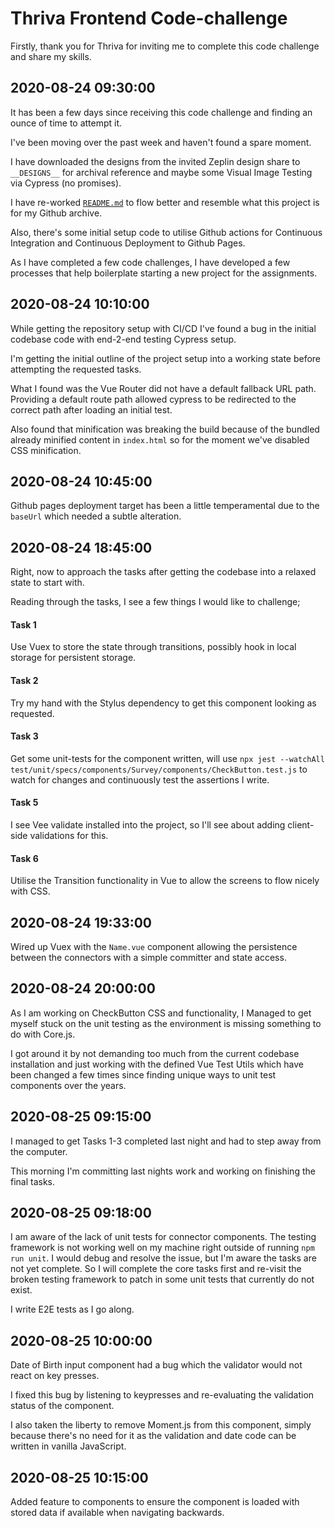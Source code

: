 # Thriva Frontend Code-challenge

Firstly, thank you for Thriva for inviting me to complete this code challenge and share my skills.

## 2020-08-24 09:30:00

It has been a few days since receiving this code challenge and finding an ounce of time to attempt it.

I've been moving over the past week and haven't found a spare moment.

I have downloaded the designs from the invited Zeplin design share to `__DESIGNS__` for archival reference and maybe some Visual Image Testing via Cypress (no promises).

I have re-worked [`README.md`](./README.md) to flow better and resemble what this project is for my Github archive.

Also, there's some initial setup code to utilise Github actions for Continuous Integration and Continuous Deployment to Github Pages.

As I have completed a few code challenges, I have developed a few processes that help boilerplate starting a new project for the assignments.

## 2020-08-24 10:10:00

While getting the repository setup with CI/CD I've found a bug in the initial codebase code with end-2-end testing Cypress setup.

I'm getting the initial outline of the project setup into a working state before attempting the requested tasks.

What I found was the Vue Router did not have a default fallback URL path. Providing a default route path allowed cypress to be redirected to the correct path after loading an initial test.

Also found that minification was breaking the build because of the bundled already minified content in `index.html` so for the moment we've disabled CSS minification.

## 2020-08-24 10:45:00

Github pages deployment target has been a little temperamental due to the `baseUrl` which needed a subtle alteration.

## 2020-08-24 18:45:00

Right, now to approach the tasks after getting the codebase into a relaxed state to start with.

Reading through the tasks, I see a few things I would like to challenge;

#### Task 1

Use Vuex to store the state through transitions, possibly hook in local storage for persistent storage.

#### Task 2

Try my hand with the Stylus dependency to get this component looking as requested.

#### Task 3

Get some unit-tests for the component written, will use `npx jest --watchAll test/unit/specs/components/Survey/components/CheckButton.test.js` to watch for changes and continuously test the assertions I write.

#### Task 5

I see Vee validate installed into the project, so I'll see about adding client-side validations for this.

#### Task 6

Utilise the Transition functionality in Vue to allow the screens to flow nicely with CSS.

## 2020-08-24 19:33:00

Wired up Vuex with the `Name.vue` component allowing the persistence between the connectors with a simple committer and state access.


## 2020-08-24 20:00:00

As I am working on CheckButton CSS and functionality, I Managed to get myself stuck on the unit testing as the environment is missing something to do with Core.js.

I got around it by not demanding too much from the current codebase installation and just working with the defined Vue Test Utils which have been changed a few times since finding unique ways to unit test components over the years.


## 2020-08-25 09:15:00

I managed to get Tasks 1-3 completed last night and had to step away from the computer.

This morning I'm committing last nights work and working on finishing the final tasks.

## 2020-08-25 09:18:00

I am aware of the lack of unit tests for connector components.  The testing framework is not working well on my machine right outside of running `npm run unit`. I would debug and resolve the issue, but I'm aware the tasks are not yet complete.  So I will complete the core tasks first and re-visit the broken testing framework to patch in some unit tests that currently do not exist.

I write E2E tests as I go along.

## 2020-08-25 10:00:00

Date of Birth input component had a bug which the validator would not react on key presses.

I fixed this bug by listening to keypresses and re-evaluating the validation status of the component.

I also taken the liberty to remove Moment.js from this component, simply because there's no need for it as the validation and date code can be written in vanilla JavaScript.

## 2020-08-25 10:15:00

Added feature to components to ensure the component is loaded with stored data if available when navigating backwards.
